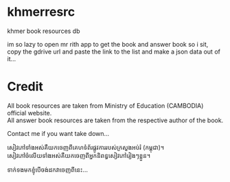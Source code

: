 # khmerresrc
khmer book resources db

im so lazy to open mr rith app to get the book and answer book so i sit, copy the gdrive url and paste the link to the list and make a json data out of it...

# Credit

All book resources are taken from Ministry of Education (CAMBODIA) official website.  
All answer book resources are taken from the respective author of the book.  

Contact me if you want take down...

សៀវភៅទាំងអស់គឺយកចេញពីគេហទំព័រផ្លូវការរបស់ក្រសួងអប់រំ (កម្ពុជា)។  
សៀវភៅចំលើយទាំងអស់គឺយកចេញពីអ្នកនិពន្ធសៀវភៅរៀងៗខ្លួន។  

ទាក់ទងមកខ្ញុំបើចង់ដកវាចេញពីនេះ...
